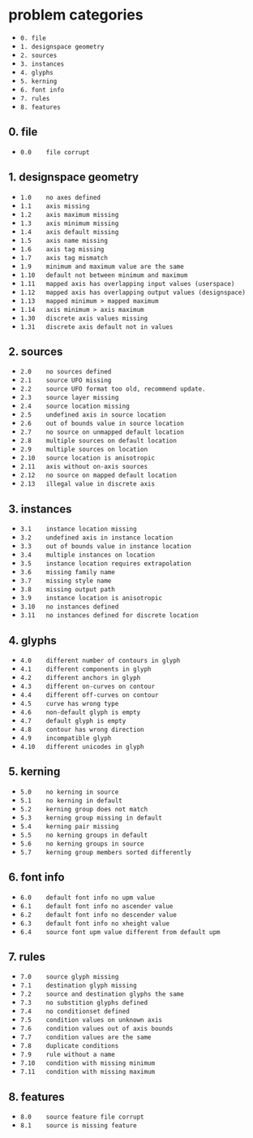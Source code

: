 # problem categories
  * `0. file`
  * `1. designspace geometry`
  * `2. sources`
  * `3. instances`
  * `4. glyphs`
  * `5. kerning`
  * `6. font info`
  * `7. rules`
  * `8. features`

## 0. file

  * `0.0	file corrupt`

## 1. designspace geometry

  * `1.0	no axes defined`
  * `1.1	axis missing`
  * `1.2	axis maximum missing`
  * `1.3	axis minimum missing`
  * `1.4	axis default missing`
  * `1.5	axis name missing`
  * `1.6	axis tag missing`
  * `1.7	axis tag mismatch`
  * `1.9	minimum and maximum value are the same`
  * `1.10	default not between minimum and maximum`
  * `1.11	mapped axis has overlapping input values (userspace)`
  * `1.12	mapped axis has overlapping output values (designspace)`
  * `1.13	mapped minimum > mapped maximum`
  * `1.14	axis minimum > axis maximum`
  * `1.30	discrete axis values missing`
  * `1.31	discrete axis default not in values`

## 2. sources

  * `2.0	no sources defined`
  * `2.1	source UFO missing`
  * `2.2	source UFO format too old, recommend update.`
  * `2.3	source layer missing`
  * `2.4	source location missing`
  * `2.5	undefined axis in source location`
  * `2.6	out of bounds value in source location`
  * `2.7	no source on unmapped default location`
  * `2.8	multiple sources on default location`
  * `2.9	multiple sources on location`
  * `2.10	source location is anisotropic`
  * `2.11	axis without on-axis sources`
  * `2.12	no source on mapped default location`
  * `2.13	illegal value in discrete axis`

## 3. instances

  * `3.1	instance location missing`
  * `3.2	undefined axis in instance location`
  * `3.3	out of bounds value in instance location`
  * `3.4	multiple instances on location`
  * `3.5	instance location requires extrapolation`
  * `3.6	missing family name`
  * `3.7	missing style name`
  * `3.8	missing output path`
  * `3.9	instance location is anisotropic`
  * `3.10	no instances defined`
  * `3.11	no instances defined for discrete location`

## 4. glyphs

  * `4.0	different number of contours in glyph`
  * `4.1	different components in glyph`
  * `4.2	different anchors in glyph`
  * `4.3	different on-curves on contour`
  * `4.4	different off-curves on contour`
  * `4.5	curve has wrong type`
  * `4.6	non-default glyph is empty`
  * `4.7	default glyph is empty`
  * `4.8	contour has wrong direction`
  * `4.9	incompatible glyph`
  * `4.10	different unicodes in glyph`

## 5. kerning

  * `5.0	no kerning in source`
  * `5.1	no kerning in default`
  * `5.2	kerning group does not match`
  * `5.3	kerning group missing in default`
  * `5.4	kerning pair missing`
  * `5.5	no kerning groups in default`
  * `5.6	no kerning groups in source`
  * `5.7	kerning group members sorted differently`

## 6. font info

  * `6.0	default font info no upm value`
  * `6.1	default font info no ascender value`
  * `6.2	default font info no descender value`
  * `6.3	default font info no xheight value`
  * `6.4	source font upm value different from default upm`

## 7. rules

  * `7.0	source glyph missing`
  * `7.1	destination glyph missing`
  * `7.2	source and destination glyphs the same`
  * `7.3	no substition glyphs defined`
  * `7.4	no conditionset defined`
  * `7.5	condition values on unknown axis`
  * `7.6	condition values out of axis bounds`
  * `7.7	condition values are the same`
  * `7.8	duplicate conditions`
  * `7.9	rule without a name`
  * `7.10	condition with missing minimum`
  * `7.11	condition with missing maximum`

## 8. features

  * `8.0	source feature file corrupt`
  * `8.1	source is missing feature`